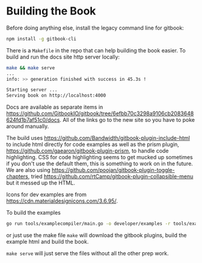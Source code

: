 # Building the Book

Before doing anything else, install the legacy command line for gitbook:

```bash
npm install -g gitbook-cli
```

There is a `Makefile` in the repo that can help building the book easier.  To build and run the docs site http server locally:

```bash
make && make serve
...
info: >> generation finished with success in 45.3s ! 

Starting server ...
Serving book on http://localhost:4000
```

Docs are available as separate items in https://github.com/GitbookIO/gitbook/tree/6efbb70c3298a9106cb2083648624fd1b7af51c0/docs. All of the links go to the new site so you have to poke around manually.

The build uses https://github.com/Bandwidth/gitbook-plugin-include-html to include html directly for code examples as well as the prism plugin, https://github.com/gaearon/gitbook-plugin-prism, to handle code highlighting. CSS for code highlighting seems to get mucked up sometimes if you don't use the default them, this is something to work on in the future. We are also using https://github.com/poojan/gitbook-plugin-toggle-chapters, tried https://github.com/rtCamp/gitbook-plugin-collapsible-menu but it messed up the HTML.

Icons for dev examples are from https://cdn.materialdesignicons.com/3.6.95/.

To build the examples

```bash
go run tools/examplecompiler/main.go -o developer/examples -r tools/examplecompiler/example_repos.json -t tools/examplecompiler/example_template.tmp
```

or just use the make file `make` will download the gitbook plugins, build the example html and build the book.

`make serve` will just serve the files without all the other prep work.
